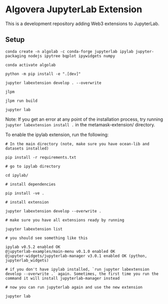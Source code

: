 # Algovera JupyterLab Extension

This is a development repository adding Web3 extensions to JupyterLab.

## Setup

```
conda create -n algolab -c conda-forge jupyterlab ipylab jupyter-packaging nodejs ipytree bqplot ipywidgets numpy

conda activate algolab

python -m pip install -e ".[dev]"

jupyter labextension develop . --overwrite

jlpm

jlpm run build

jupyter lab
```

Note: If you get an error at any point of the installation process, try running `jupyter labextension install .` in the metamask-extension/ directory.

To enable the ipylab extension, run the following:

```
# In the main directory (note, make sure you have ocean-lib and datasets installed)

pip install -r requirements.txt

# go to ipylab directory

cd ipylab/

# install dependencies

pip install -ve .

# install extension

jupyter labextension develop --overwrite .

# make sure you have all extensions ready by running

jupyter labextension list

# you should see something like this

ipylab v0.5.2 enabled OK
@jupyterlab-examples/main-menu v0.1.0 enabled OK
@jupyter-widgets/jupyterlab-manager v3.0.1 enabled OK (python, jupyterlab_widgets)

# if you don't have ipylab installed, `run jupyter labextension develop --overwrite .` again. Sometimes, the first time you run the command it will install jupyterlab-manager instead

# now you can run jupyterlab again and use the new extension

jupyter lab

```
